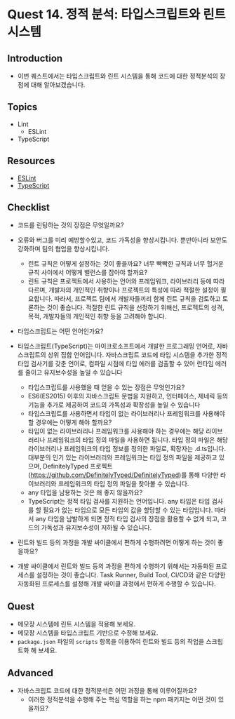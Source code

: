 # Quest 14. 정적 분석: 타입스크립트와 린트 시스템

## Introduction
* 이번 퀘스트에서는 타입스크립트와 린트 시스템을 통해 코드에 대한 정적분석의 장점에 대해 알아보겠습니다.

## Topics
* Lint
  * ESLint
* TypeScript

## Resources
* [ESLint](https://eslint.org/)
* [TypeScript](https://www.typescriptlang.org/)

## Checklist
* 코드를 린팅하는 것의 장점은 무엇일까요?
- 오류와 버그를 미리 예방할수있고, 코드 가독성을 향상시킵니다. 뿐만아니라 보안도 강화하며 팀의 협업을 향상시킵니다.

  * 린트 규칙은 어떻게 설정하는 것이 좋을까요? 너무 빡빡한 규칙과 너무 헐거운 규칙 사이에서 어떻게 밸런스를 잡아야 할까요?
  - 린트 규칙은 프로젝트에서 사용하는 언어와 프레임워크, 라이브러리 등에 따라 다르며, 개발자의 개인적인 취향이나 프로젝트의 특성에 따라 적절한 설정이 필요합니다. 따라서, 프로젝트 팀에서 개발자들끼리 함께 린트 규칙을 검토하고 토론하는 것이 좋습니다. 적절한 린트 규칙을 선정하기 위해선, 프로젝트의 성격, 목적, 개발자들의 개인적인 취향 등을 고려해야 합니다.

* 타입스크립트는 어떤 언어인가요?
- 타입스크립트(TypeScript)는 마이크로소프트에서 개발한 프로그래밍 언어로, 자바스크립트의 상위 집합 언어입니다.
자바스크립트 코드에 타입 시스템을 추가한 정적 타입 검사기를 갖춘 언어로, 컴파일 시점에 타입 에러를 검출할 수 있어 런타임 에러를 줄이고 유지보수성을 높일 수 있습니다

  * 타입스크립트를 사용했을 때 얻을 수 있는 장점은 무엇인가요?
  -  ES6(ES2015) 이후의 자바스크립트 문법을 지원하고, 인터페이스, 제네릭 등의 기능을 추가로 제공하여 코드의 가독성과 확장성을 높일 수 있습니다

  * 타입스크립트를 사용하면서 타입이 없는 라이브러리나 프레임워크를 사용해야 할 경우에는 어떻게 해야 할까요?
  - 타입이 없는 라이브러리나 프레임워크를 사용해야 하는 경우에는 해당 라이브러리나 프레임워크의 타입 정의 파일을 사용하면 됩니다. 타입 정의 파일은 해당 라이브러리나 프레임워크의 타입 정보를 정의한 파일로, 확장자는 .d.ts입니다. 대부분의 인기 있는 라이브러리와 프레임워크는 타입 정의 파일을 제공하고 있으며, DefinitelyTyped 프로젝트(https://github.com/DefinitelyTyped/DefinitelyTyped)를 통해 다양한 라이브러리와 프레임워크의 타입 정의 파일을 찾아볼 수 있습니다.

  * any 타입을 남용하는 것은 왜 좋지 않을까요?
  - TypeScript는 정적 타입 검사를 지원하는 언어입니다. any 타입은 타입 검사를 할 필요가 없는 타입으로 모든 타입의 값을 할당할 수 있는 타입입니다. 따라서 any 타입을 남발하게 되면 정적 타입 검사의 장점을 활용할 수 없게 되고, 코드의 가독성과 유지보수성이 저하될 수 있습니다.

* 린트와 빌드 등의 과정을 개발 싸이클에서 편하게 수행하려면 어떻게 하는 것이 좋을까요?
- 개발 싸이클에서 린트와 빌드 등의 과정을 편하게 수행하기 위해서는 자동화된 프로세스를 설정하는 것이 좋습니다. Task Runner, Build Tool, CI/CD와 같은 다양한 자동화된 프로세스를 설정해 개발 싸이클 과정에서 편하게 수행할 수 있습니다.


## Quest
* 메모장 시스템에 린트 시스템을 적용해 보세요.
* 메모장 시스템을 타입스크립트 기반으로 수정해 보세요.
* `package.json` 파일의 `scripts` 항목을 이용하여 린트와 빌드 등의 작업을 스크립트화 해 보세요.

## Advanced
* 자바스크립트 코드에 대한 정적분석은 어떤 과정을 통해 이루어질까요?
  * 이러한 정적분석을 수행해 주는 핵심 역할을 하는 npm 패키지는 어떤 것이 있을까요?

